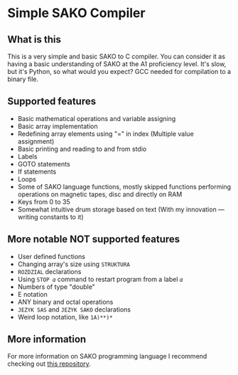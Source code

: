 Simple SAKO Compiler
========

## What is this
This is a very simple and basic SAKO to C compiler. You can consider it as having a basic understanding of SAKO at the A1 proficiency level. It's slow, but it's Python, so what would you expect? GCC needed for compilation to a binary file.

## Supported features
- Basic mathematical operations and variable assigning
- Basic array implementation
- Redefining array elements using "=" in index (Multiple value assignment)
- Basic printing and reading to and from stdio
- Labels
- GOTO statements
- If statements
- Loops
- Some of SAKO language functions, mostly skipped functions performing operations on magnetic tapes, disc and directly on RAM
- Keys from 0 to 35
- Somewhat intuitive drum storage based on text (With my innovation — writing constants to it)

## More notable NOT supported features
- User defined functions
- Changing array's size using `STRUKTURA`
- `ROZDZIAL` declarations
- Using `STOP 𝛼` command to restart program from a label `𝛼`
- Numbers of type "double"
- E notation
- ANY binary and octal operations
- `JEZYK SAS` and `JEZYK SAKO` declarations
- Weird loop notation, like `1A)**)*`

## More information
For more information on SAKO programming language I recommend checking out [this repository](https://github.com/Acrimoris/Everything_about_SAKO).
